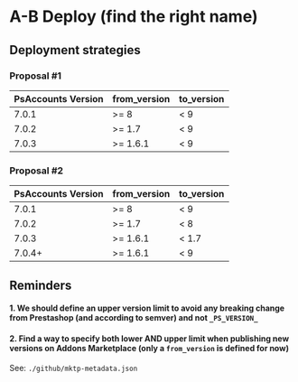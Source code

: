 # A-B Deploy (find the right name)

## Deployment strategies

### Proposal #1

| PsAccounts Version | from_version | to_version |
|--------------------|--------------|------------|
| 7.0.1              | \>= 8        | < 9        |
| 7.0.2              | \>= 1.7      | < 9        |
| 7.0.3              | \>= 1.6.1    | < 9        |

### Proposal #2

| PsAccounts Version | from_version | to_version |
|--------------------|--------------|------------|
| 7.0.1              | \>= 8        | < 9        |
| 7.0.2              | \>= 1.7      | < 8        |
| 7.0.3              | \>= 1.6.1    | < 1.7      |
| 7.0.4+             | \>= 1.6.1    | < 9        |

## Reminders

#### 1. We should define an upper version limit to avoid any breaking change from Prestashop (and according to semver) and not `_PS_VERSION_`

#### 2. Find a way to specify both lower AND upper limit when publishing new versions on Addons Marketplace (only a `from_version` is defined for now)

See: `./github/mktp-metadata.json`
